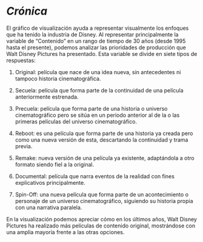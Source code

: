 # *Crónica*

El gráfico de visualización ayuda a representar visualmente los enfoques que ha tenido la industria de Disney. Al representar principalmente la variable de “Contenido” en un rango de tiempo de 30 años (desde 1995 hasta el presente), podemos analizar las prioridades de producción que Walt Disney Pictures ha presentado. Esta variable se divide en siete tipos de respuestas:

1. Original: película que nace de una idea nueva, sin antecedentes ni tampoco historia cinematográfica.

2. Secuela: película que forma parte de la continuidad de una película anteriormente estrenada.

3. Precuela: película que forma parte de una historia o universo cinematográfico pero se sitúa en un periodo anterior al de la o las primeras películas del universo cinematográfico.

4. Reboot: es una película que forma parte de una historia ya creada pero como una nueva versión de esta, descartando la continuidad y trama previa.

5. Remake: nueva versión de una película ya existente, adaptándola a otro formato siendo fiel a la original.

6. Documental: película que narra eventos de la realidad con fines explicativos principalmente. 

7. Spin-Off: una nueva película que forma parte de un acontecimiento o personaje de un universo cinematográfico, siguiendo su historia propia con una narrativa paralela.

En la visualización podemos apreciar cómo en los últimos años, Walt Disney Pictures ha realizado más películas de contenido original, mostrándose con una amplia mayoría frente a las otras opciones.
